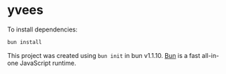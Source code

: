 # yvees

To install dependencies:

```bash
bun install
```

This project was created using `bun init` in bun v1.1.10. [Bun](https://bun.sh) is a fast all-in-one JavaScript runtime.
